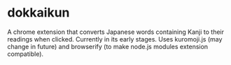 # dokkaikun
A chrome extension that converts Japanese words containing Kanji to their readings when clicked. Currently in its early stages. Uses kuromoji.js (may change in future) and browserify (to make node.js modules extension compatible).
